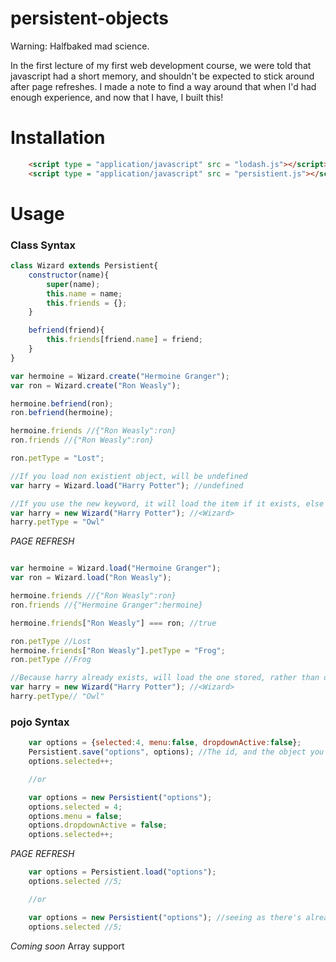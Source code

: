 # persistent-objects

Warning: Halfbaked mad science.

In the first lecture of my first web development course, we were told that javascript had a short memory, and shouldn't be expected to stick around after page refreshes. I made a note to find a way around that when I'd had enough experience, and now that I have, I built this!

# Installation

```html
    <script type = "application/javascript" src = "lodash.js"></script>
    <script type = "application/javascript" src = "persistient.js"></script>
```

# Usage

### Class Syntax

```javascript
class Wizard extends Persistient{
    constructor(name){
        super(name);
        this.name = name;
        this.friends = {};
    }

    befriend(friend){
        this.friends[friend.name] = friend;
    }
}

var hermoine = Wizard.create("Hermoine Granger");
var ron = Wizard.create("Ron Weasly");

hermoine.befriend(ron);
ron.befriend(hermoine);

hermoine.friends //{"Ron Weasly":ron}
ron.friends //{"Ron Weasly":ron}

ron.petType = "Lost";

//If you load non existient object, will be undefined
var harry = Wizard.load("Harry Potter"); //undefined

//If you use the new keyword, it will load the item if it exists, else create a new one
var harry = new Wizard("Harry Potter"); //<Wizard>
harry.petType = "Owl"
```

*PAGE REFRESH*

```javascript

var hermoine = Wizard.load("Hermoine Granger");
var ron = Wizard.load("Ron Weasly");

hermoine.friends //{"Ron Weasly":ron}
ron.friends //{"Hermoine Granger":hermoine}

hermoine.friends["Ron Weasly"] === ron; //true

ron.petType //Lost
hermoine.friends["Ron Weasly"].petType = "Frog";
ron.petType //Frog

//Because harry already exists, will load the one stored, rather than overwrite, like Wizard.create would.
var harry = new Wizard("Harry Potter"); //<Wizard>
harry.petType// "Owl"
```

### pojo Syntax

```javascript
    var options = {selected:4, menu:false, dropdownActive:false};
    Persistient.save("options", options); //The id, and the object you want to keep around.
    options.selected++;

    //or

    var options = new Persistient("options");
    options.selected = 4;
    options.menu = false;
    options.dropdownActive = false;
    options.selected++;
```
*PAGE REFRESH*
```javascript
    var options = Persistient.load("options");
    options.selected //5;

    //or

    var options = new Persistient("options"); //seeing as there's alread one there, we load that rather than create a new one.
    options.selected //5;
```

*Coming soon*
Array support
